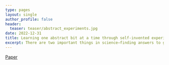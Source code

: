 ```yaml
---
type: pages
layout: single
author_profile: false
header:
  teaser: teaser/abstract_experiments.jpg
date: 2022-12-31
title: Learning one abstract bit at a time through self-invented experiments encoded as neural networks
excerpt: There are two important things in science–finding answers to given questions, and coming up with good questions. Our artificial scientists not only learn to answer given questions, but also continually invent new questions.
---
```


[Paper](https://arxiv.org/abs/2212.14374)